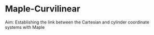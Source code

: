 # Maple-Curvilinear
Aim: Establishing the link between the Cartesian and cylinder coordinate systems with Maple
